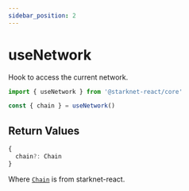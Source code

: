 ```yaml
---
sidebar_position: 2
---
```


# useNetwork

Hook to access the current network.

```typescript
import { useNetwork } from '@starknet-react/core'

const { chain } = useNetwork()
```

## Return Values

```typescript
{
  chain?: Chain
}
```

Where [`Chain`](/types/Chain) is from starknet-react.

